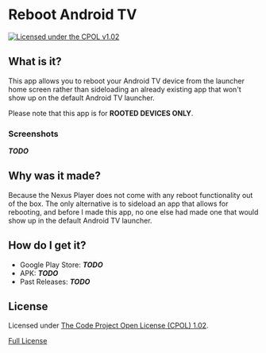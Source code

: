 Reboot Android TV
=================

[![Licensed under the CPOL v1.02](https://img.shields.io/badge/license-CPOL--1.02-blue.svg?style=flat)](#license)


## What is it?

This app allows you to reboot your Android TV device from the launcher home screen rather than sideloading an already existing app that won't show up on the default Android TV launcher.

Please note that this app is for **ROOTED DEVICES ONLY**.

### Screenshots

***TODO***


## Why was it made?

Because the Nexus Player does not come with any reboot functionality out of the box. The only alternative is to sideload an app that allows for rebooting, and before I made this app, no one else had made one that would show up in the default Android TV launcher.


## How do I get it?

- Google Play Store: ***TODO***
- APK: ***TODO***
- Past Releases: ***TODO***


## License

Licensed under [The Code Project Open License (CPOL) 1.02](http://www.codeproject.com/info/cpol10.aspx).

[Full License](http://bsara.github.io/reboot-android-tv/license)